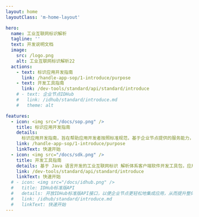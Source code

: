 ```yaml
---
layout: home
layoutClass: 'm-home-layout'

hero:
  name: 工业互联网标识解析
  tagline: ''
  text: 开发说明文档
  image:
    src: /logo.png
    alt: 工业互联网标识解析22
  actions:
    - text: 标识应用开发指南
      link: /handle-app-sop/1-introduce/purpose
    - text: 开发工具指南
      link: /dev-tools/standard/api/standard/introduce
    # - text: 企业节点IDHub
    #   link: /idhub/standard/introduce.md
    #   theme: alt

features:
  - icon: <img src="/docs/sop.png" />
    title: 标识应用开发指南
    details:
      标识应用开发指南，旨在帮助应用开发者按照标准规范，基于企业节点提供的服务能力，完成标识应用的开发。
    link: /handle-app-sop/1-introduce/purpose
    linkText: 快速开始
  - icon: <img src="/docs/sdk.png" />
    title: 开发工具指南
    details: 基于 Java 语言开发的工业互联网标识 解析体系客户端软件开发工具包，应用通过集成 ID-SDK，快速使用元数据模板、标识解析、标识注册、数据权限等功能服务。
    link: /dev-tools/standard/api/standard/introduce
    linkText: 快速开始
  # - icon: <img src="/docs/idhub.png" />
  #   title: IDHub标准版API
  #   details: 开放IDHub标准版API接口，以便企业节点更轻松地集成应用，从而提升整体操作效率。
  #   link: /idhub/standard/introduce.md
  #   linkText: 快速开始
---
```


<style>

/*爱的魔力转圈圈*/
.m-home-layout .image-src {
  width: 180px;
  height: 180px;
}

.m-home-layout .details small {
  opacity: 0.6;
}

.m-home-layout .bottom-small {
  display: block;
  margin-top: 2em;
  text-align: right;
}
.link-text-value {
  color: #00a98e !important;
}
</style>
